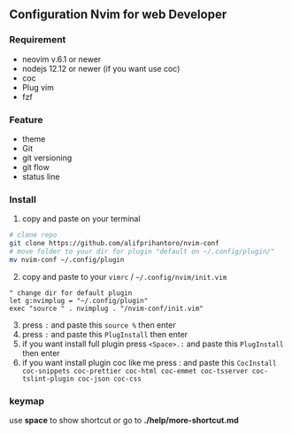 ## Configuration Nvim for web Developer
### Requirement
- neovim v.6.1 or newer
- nodejs 12.12 or newer (if you want use coc)
- coc
- Plug vim 
- fzf

### Feature
- theme
- Git
- git versioning
- git flow
- status line

### Install
1. copy and paste on your terminal
```bash
# clone repo
git clone https://github.com/alifprihantoro/nvim-conf
# move folder to your dir for plugin "default on ~/.config/plugin/"
mv nvim-conf ~/.config/plugin
```
2. copy and paste to your `vimrc` / `~/.config/nvim/init.vim`
```vim
" change dir for default plugin
let g:nvimplug = "~/.config/plugin"
exec "source " . nvimplug . "/nvim-conf/init.vim"
```
3. press `:` and paste this `source %` then enter
4. press `:` and paste this `PlugInstall` then enter
5. if you want install full plugin press `<Space>.:` and paste this `PlugInstall` then enter
5. if you want install plugin coc like me press : and paste this `CocInstall coc-snippets coc-prettier coc-html coc-emmet coc-tsserver coc-tslint-plugin coc-json coc-css`
### keymap
use **space** to show shortcut or go to **./help/more-shortcut.md**

